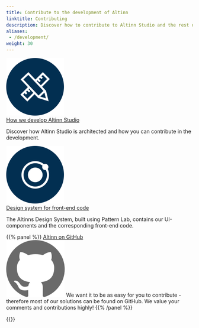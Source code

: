 ```yaml
---
title: Contribute to the development of Altinn
linktitle: Contributing
description: Discover how to contribute to Altinn Studio and the rest of Altinn 3.
aliases:
 - /development/
weight: 30
---
```





<div class="a-card a-cardImage mt-3 mb-3">
  <img src="/images/altinnstudio_ikon.svg" alt="Illustrasjon tilganger">
  <div class="a-cardImage-text">
    <a href="/teknologi/altinnstudio/" class="a-linkFeatured ">
      How we develop Altinn Studio
      <i class="ai ai-sm ai-nw ai-nw-right ai-arrowright"></i>
    </a>
    <p class="pt-1">Discover how Altinn Studio is architected and how you can contribute in the development.
</p></div>
</div>

<div class="a-card a-cardImage mt-3 mb-3">
  <img src="/images/designsystem_ikon.svg" alt="Illustrasjon utviklingsguider">
  <div class="a-cardImage-text">
    <a href="/teknologi/front-end-designsystem/" class="a-linkFeatured">
      Design system for front-end code
      <i class="ai ai-sm ai-nw ai-nw-right ai-arrowright"></i>
    </a>
    <p class="pt-1">The Altinns Design System, built using Pattern Lab, contains our UI-components and the corresponding front-end code. </p>
  </div>
</div>

{{% panel %}}
<a href="https://github.com/altinn" class="a-linkFeatured">
    Altinn on GitHub
</a><br>
<img class="float-right" src="/images/github.svg" alt="GitHub logo">
We want it to be as easy for you to contribute - therefore most of our solutions can be found on GitHub. We value your comments and contributions highly!
{{% /panel %}}


{{<children description="true">}}
